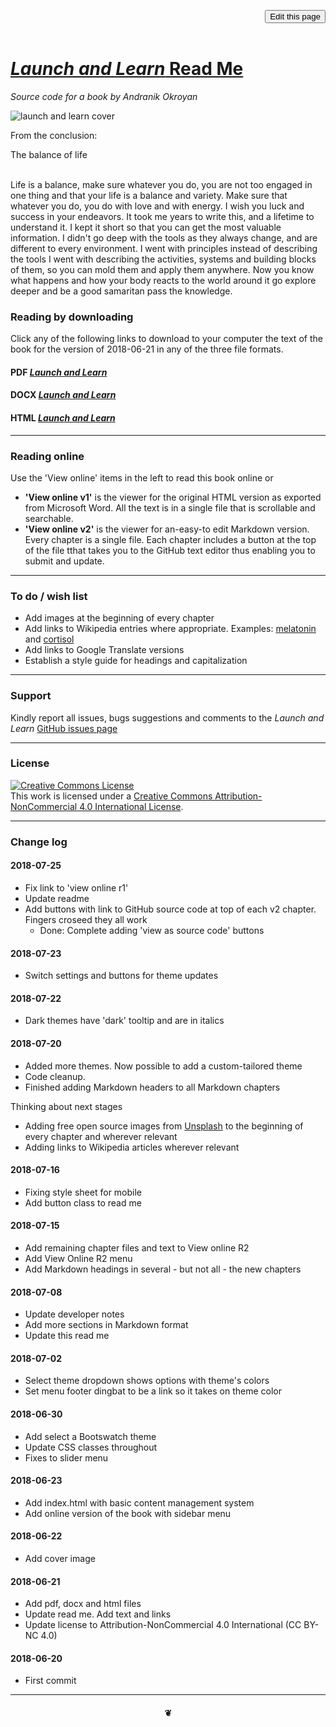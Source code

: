 <span style=display:none; >[You are now in a GitHub source code view - click this link to view Read Me file as a web page]( https://launchandlearn.github.io/index.html "View file as a web page." ) </span>

<div style=text-align:right; ><input type=button class = 'btn btn-secondary btn-sm' onclick="window.location.href='https://github.com/launchandlearn/launchandlearn.github.io'";
value='Edit this page' class="btn btn-primary" title="Download versions available for you to remix" ></div>

<br>

# [_Launch and Learn_ Read Me]( #README.md )

_Source code for a book by Andranik Okroyan_


<img alt="launch and learn cover" src="https://launchandlearn.github.io/launch-and-learn-cover.png" />

From the conclusion:
<div class=jumbotron >
The balance of life<br>
</br>

Life is a balance, make sure whatever you do, you are not too engaged in one thing and that your life is a balance and variety. Make sure that whatever you do, you do with love and with energy. I wish you luck and success in your endeavors. It took me years to write this, and a lifetime to understand it. I kept it short so that you can get the most valuable information. I didn't go deep with the tools as they always change, and are different to every environment. I went with principles instead of describing the tools I went with describing the activities, systems and building blocks of them, so you can mold them and apply them anywhere. Now you know what happens and how your body reacts to the world around it go explore deeper and be a good samaritan pass the knowledge.
</div>


### Reading by downloading

Click any of the following links to download to your computer the text of the book for the version of 2018-06-21 in any of the three file formats.

#### PDF [_Launch and Learn_]( launch-and-learn-by-andranik-okroyan.pdf )

#### DOCX [_Launch and Learn_]( launch-and-learn-by-andranik-okroyan.docx )

#### HTML [_Launch and Learn_]( https://launchandlearn.github.io/launch-and-learn-by-andranik-okroyan.html )

<hr>


### Reading online

Use the 'View online' items in the left to read this book online or

* **'View online v1'** is the viewer for the original HTML version as exported from Microsoft Word. All the text is in  a single file that is scrollable and searchable.
* **'View online v2'** is the viewer for an-easy-to edit Markdown version. Every chapter is a single file. Each chapter includes a button at the top of the file tthat takes you to the GitHub text editor thus enabling you to submit and update.

<hr>

### To do / wish list

* Add images at the beginning of every chapter
* Add links to Wikipedia entries where appropriate. Examples: [melatonin]( https://en.wikipedia.org/wiki/Melatonin ) and [cortisol](https://en.wikipedia.org/wiki/Cortisol)
* Add links to Google Translate versions
* Establish a style guide for headings and capitalization

<hr>

### Support

Kindly report all issues, bugs suggestions and comments to the _Launch and Learn_ [GitHub issues page]( https://github.com/launchandlearn/launchandlearn.github.io/issues )

<hr>

### License

<a rel="license" href="http://creativecommons.org/licenses/by-nc/4.0/"><img alt="Creative Commons License" style="border-width:0" src="https://i.creativecommons.org/l/by-nc/4.0/88x31.png" /></a><br />This work is licensed under a <a rel="license" href="http://creativecommons.org/licenses/by-nc/4.0/">Creative Commons Attribution-NonCommercial 4.0 International License</a>.


<hr>

### Change log


#### 2018-07-25

* Fix link to 'view online r1'
* Update readme
* Add buttons with link to GitHub source code at top of each v2 chapter. Fingers croseed they all work
	* Done: Complete adding 'view as source code' buttons

#### 2018-07-23

* Switch settings and buttons for theme updates


#### 2018-07-22

* Dark themes have 'dark' tooltip and are in italics


#### 2018-07-20

* Added more themes. Now possible to add a custom-tailored theme
* Code cleanup.
* Finished adding Markdown headers to all Markdown chapters


Thinking about next stages
* Adding free open source images from [Unsplash]( https://unsplash.com/ ) to the beginning of every chapter and wherever relevant
* Adding links to Wikipedia articles wherever relevant

#### 2018-07-16

* Fixing style sheet for mobile
* Add button class to read me


#### 2018-07-15

* Add remaining chapter files and text to View online R2
* Add View Online R2 menu
* Add Markdown headings in several - but not all - the new chapters


#### 2018-07-08

* Update developer notes
* Add more sections in Markdown format
* Update this read me

#### 2018-07-02

* Select theme dropdown shows options with theme's colors
* Set menu footer dingbat to be a link so it takes on theme color

#### 2018-06-30

* Add select a Bootswatch theme
* Update CSS classes throughout
* Fixes to slider menu

#### 2018-06-23

* Add index.html with basic content management system
* Add online version of the book with sidebar menu

#### 2018-06-22

* Add cover image

#### 2018-06-21

* Add pdf, docx and html files
* Update read me. Add text and links
* Update license to Attribution-NonCommercial 4.0 International (CC BY-NC 4.0)

#### 2018-06-20

* First commit

***

#### <center title="hello!" >❦</center>
